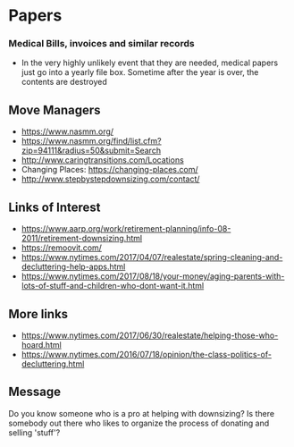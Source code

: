 

# Papers

### Medical Bills, invoices and similar records

* In the very highly unlikely event that they are needed, medical papers just go into a yearly file box. Sometime after the year is over, the contents are destroyed


## Move Managers

* https://www.nasmm.org/
* https://www.nasmm.org/find/list.cfm?zip=94111&radius=50&submit=Search
* http://www.caringtransitions.com/Locations
* Changing Places: https://changing-places.com/
* http://www.stepbystepdownsizing.com/contact/


## Links of Interest

* https://www.aarp.org/work/retirement-planning/info-08-2011/retirement-downsizing.html
* https://remoovit.com/
* https://www.nytimes.com/2017/04/07/realestate/spring-cleaning-and-decluttering-help-apps.html
* https://www.nytimes.com/2017/08/18/your-money/aging-parents-with-lots-of-stuff-and-children-who-dont-want-it.html

## More links

* https://www.nytimes.com/2017/06/30/realestate/helping-those-who-hoard.html
* https://www.nytimes.com/2016/07/18/opinion/the-class-politics-of-decluttering.html


## Message

Do you know someone who is a pro at helping with downsizing? Is there somebody out there who likes to organize the process of donating and selling 'stuff'?





